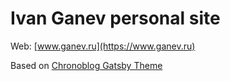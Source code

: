 # Ivan Ganev personal site

Web: [www.ganev.ru](https://www.ganev.ru)

Based on [Chronoblog Gatsby Theme](https://github.com/Ganevru/gatsby-theme-chronoblog)